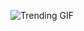 
<!-- GIF_SECTION -->
![Trending GIF](https://media4.giphy.com/media/v1.Y2lkPThiYjIxNzcycHBiZnN6M3NuMG9yZXI2MXpzNXNrMHp4aHU5Y2EyMGtjOWlmeTN4diZlcD12MV9naWZzX3NlYXJjaCZjdD1n/S9ZLzVFg6PBAyWGUwj/giphy.gif)
<!-- END_GIF_SECTION -->
